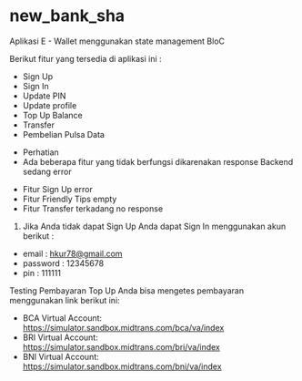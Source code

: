 # new_bank_sha

Aplikasi E - Wallet menggunakan state management BloC

Berikut fitur yang tersedia di aplikasi ini :
- Sign Up
- Sign In
- Update PIN
- Update profile
- Top Up Balance
- Transfer
- Pembelian Pulsa Data

* Perhatian
* Ada beberapa fitur yang tidak berfungsi dikarenakan response Backend sedang error
- Fitur Sign Up error
- Fitur Friendly Tips empty
- Fitur Transfer terkadang no response 

1. Jika Anda tidak dapat Sign Up Anda dapat Sign In menggunakan akun berikut :
- email : hkur78@gmail.com
- password : 12345678
- pin : 111111

Testing Pembayaran Top Up Anda bisa mengetes pembayaran menggunakan link berikut ini:

- BCA Virtual Account: https://simulator.sandbox.midtrans.com/bca/va/index
- BRI Virtual Account: https://simulator.sandbox.midtrans.com/bri/va/index
- BNI Virtual Account: https://simulator.sandbox.midtrans.com/bni/va/index
